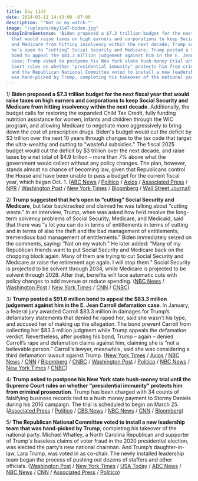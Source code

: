 ```yaml
---
title: Day 1147
date: 2024-03-11 14:43:00 -07:00
description: '"Not on my watch."'
image: "/uploads/day1147-biden.jpg"
todayInOneSentence: 'Biden proposed a $7.3 trillion budget for the next fiscal year
  that would raise taxes on high earners and corporations to keep Social Security
  and Medicare from hitting insolvency within the next decade; Trump suggested that
  he’s open to “cutting” Social Security and Medicare; Trump posted a $91.6 million
  bond to appeal the $83.3 million judgement against him in the E. Jean Carroll defamation
  case; Trump asked to postpone his New York state hush-money trial until the Supreme
  Court rules on whether "presidential immunity" protects him from criminal prosecution;
  and the Republican National Committee voted to install a new leadership team that
  was hand-picked by Trump, completing his takeover of the national party. '
---
```


1/ **Biden proposed a $7.3 trillion budget for the next fiscal year that would raise taxes on high earners and corporations to keep Social Security and Medicare from hitting insolvency within the next decade**. Additionally, the budget calls for restoring the expanded Child Tax Credit, fully funding nutrition assistance for women, infants and children through the WIC program, and allowing Medicare to negotiate more aggressively to bring down the cost of prescription drugs. Biden's budget would cut the deficit by $3 trillion over the next 10 years through changes to the tax code that target the ultra-wealthy and cutting to "wasteful subsidies." The fiscal 2025 budget would cut the deficit by $3 trillion over the next decade, and raise taxes by a net total of $4.9 trillion – more than 7% above what the government would collect without any policy changes. The plan, however, stands almost no chance of becoming law, given that Republicans control the House and have been unable to pass a budget for the current fiscal year, which began Oct. 1. ([ABC News](https://abcnews.go.com/Politics/biden-unveils-2025-budget-proposal-highlighting-election-year/story?id=108010977) / [Politico](https://www.politico.com/live-updates/2024/03/11/congress/bidens-budget-bashes-gop-00146255) / [Axios](https://www.axios.com/2024/03/11/biden-budget-2025-priorities-plans-credits) / [Associated Press](https://apnews.com/article/biden-budget-deficit-9ac66a99e741dab656c15116408060a5) / [NPR](https://www.npr.org/2024/03/10/1237398034/biden-2025-budget-proposal) / [Washington Post](https://www.washingtonpost.com/business/2024/03/11/biden-budget-campaign-taxes/) / [New York Times](https://www.nytimes.com/2024/03/11/us/politics/biden-budget-tax-proposal.html) / [Bloomberg](https://www.bloomberg.com/news/articles/2024-03-11/biden-s-7-3-trillion-budget-sets-spending-tax-fight-with-trump?srnd=homepage-americas&sref=MIBMEEoj) / [Wall Street Journal](https://www.wsj.com/politics/policy/joe-biden-budget-released-fcd2b0d2?mod=hp_lead_pos1))

2/ **Trump suggested that he’s open to “cutting” Social Security and Medicare**, but later backtracked and claimed he was talking about “cutting waste.” In an interview, Trump, when was asked how he’d resolve the long-term solvency problems of Social Security, Medicare, and Medicaid, said that there was “a lot you can do in terms of entitlements in terms of cutting and in terms of also the theft and the bad management of entitlements, tremendous bad management of entitlements.” Biden immediately seized on the comments, saying: “Not on my watch.” He later added: “Many of my Republican friends want to put Social Security and Medicare back on the chopping block again. Many of them are trying to cut Social Security and Medicare or raise the retirement age again. I will stop them." Social Security is projected to be solvent through 2034, while Medicare is projected to be solvent through 2028. After that, benefits will face automatic cuts with policy changes to add revenue or reduce spending. ([NBC News](https://www.nbcnews.com/politics/donald-trump/trump-floats-cutting-retirement-spending-drawing-quick-pushback-biden-rcna142776) / [Washington Post](https://www.washingtonpost.com/politics/2024/03/11/trump-entitlements-biden/) / [New York Times](https://www.nytimes.com/2024/03/11/us/politics/trump-mentions-cutting-entitlements-and-biden-pounces.html) / [CNN](https://www.cnn.com/2024/03/11/politics/biden-health-care-trump-new-hampshire/index.html) / [CNBC](https://www.cnbc.com/2024/03/11/biden-blasts-trump-over-social-security-medicare-cut-ideas.html))

3/ **Trump posted a $91.6 million bond to appeal the $83.3 million judgement against him in the E. Jean Carroll defamation case**. In January, a federal jury awarded Carroll $83.3 million in damages for Trump’s defamatory statements that denied he raped her, said she wasn’t his type, and accused her of making up the allegation. The bond prevent Carroll from collecting her $83.3 million judgment while Trump appeals the defamation verdict. Nevertheless, after posting his bond, Trump – again – denied Carroll’s rape and defamation claims against him, claiming she is “not a believable person.” Carroll’s lawyer, meanwhile, said she was considering a third defamation lawsuit against Trump. ([New York Times](https://www.nytimes.com/2024/03/08/nyregion/trump-carroll-bond-defamation.html) / [Axios](https://www.axios.com/2024/03/08/trump-posts-nearly-92m-bond-to-appeal-e-jean-carroll-defamation-damages) / [NBC News](https://www.nbcnews.com/politics/donald-trump/trump-posts-91-million-bond-appeal-e-jean-carroll-case-rcna142462) / [CNN](https://www.cnn.com/2024/03/08/politics/trump-carroll-83-million-defamation-bond-appeal) / [Bloomberg](https://www.bloomberg.com/news/articles/2024-03-08/trump-seeks-court-approval-of-91-6-million-bond-over-carroll?sref=MIBMEEoj) / [CNBC](https://www.cnbc.com/2024/03/08/trump-posts-91point6-million-bond-appeals-e-jean-carroll-verdict.html) / [Washington Post](https://www.washingtonpost.com/politics/2024/03/08/trump-91-million-e-jean-carroll-defamation-bond/) / [Politico](https://www.politico.com/news/2024/03/08/trump-carroll-verdict-appeal-bond-00146060) / [NBC News](https://www.nbcnews.com/politics/donald-trump/trump-attacks-e-jean-carroll-appeals-rape-defamation-penalties-rcna142778) / [New York Times](https://www.nytimes.com/2024/03/11/nyregion/trump-carroll-bond.html) / [CNBC](https://www.cnbc.com/2024/03/11/trump-again-attacks-e-jean-carroll-as-he-appeals-rape-defamation-penalties.html))

4/ **Trump asked to postpone his New York state hush-money trial until the Supreme Court rules on whether "presidential immunity" protects him from criminal prosecution**. Trump has been charged with 34 counts of falsifying business records tied to a hush money payment to Stormy Daniels during his 2016 campaign. The trial is scheduled to begin on March 25. ([Associated Press](https://apnews.com/article/donald-trump-hush-money-new-york-immunity-supreme-court-7a5030cd4f7b6364cd1a8a599cea025d) / [Politico](https://www.politico.com/news/2024/03/11/trump-immunity-deal-00146319) / [CBS News](https://www.cbsnews.com/news/trump-new-york-trial-delay-presidential-immunity/) / [NBC News](https://www.nbcnews.com/politics/donald-trump/trump-asks-judge-delay-new-york-criminal-trial-supreme-court-rules-pre-rcna142810) / [CNN](https://www.cnn.com/2024/03/11/politics/trump-delay-hush-money-trial-supreme-court/index.html) / [Bloomberg](https://www.bloomberg.com/news/articles/2024-03-11/trump-asks-for-hush-money-trial-delay-pending-immunity-ruling?srnd=homepage-americas&sref=MIBMEEoj))

5/ **The Republican National Committee voted to install a new leadership team that was hand-picked by Trump**, completing his takeover of the national party. Michael Whatley, a North Carolina Republican and supporter of Trump's baseless claims of voter fraud in the 2020 presidential election, was elected the party’s new national chairman. And Trump’s daughter-in-law, Lara Trump, was voted in as co-chair. The newly installed leadership team began the process of pushing out dozens of staffers and other officials. ([Washington Post](https://www.washingtonpost.com/elections/2024/03/08/rnc-vote-lara-trump-whatley/) / [New York Times](https://www.nytimes.com/2024/03/08/us/politics/trump-rnc-lara-michael-whatley.html) / [USA Today](https://www.usatoday.com/story/news/politics/elections/2024/03/08/donald-trump-gop-rnc-lara-trump/72885304007/) / [ABC News](https://abcnews.go.com/Politics/mcdaniel-resigns-rnc-chair-new-trump-approved-leaders/story?id=107931924) / [NBC News](https://www.nbcnews.com/politics/donald-trump/trump-officially-takes-over-republican-national-committee-rcna142362) / [CNN](https://www.cnn.com/2024/03/08/politics/trump-republican-national-committee/) / [Associated Press](https://apnews.com/article/republican-national-committee-trump-whatley-legal-fees-53402f8e8ac845db3cf4ab82c882ea74) / [Politico](https://www.politico.com/news/2024/03/11/bloodbath-at-rnc-trump-team-slashes-staff-at-committee-00146368))
